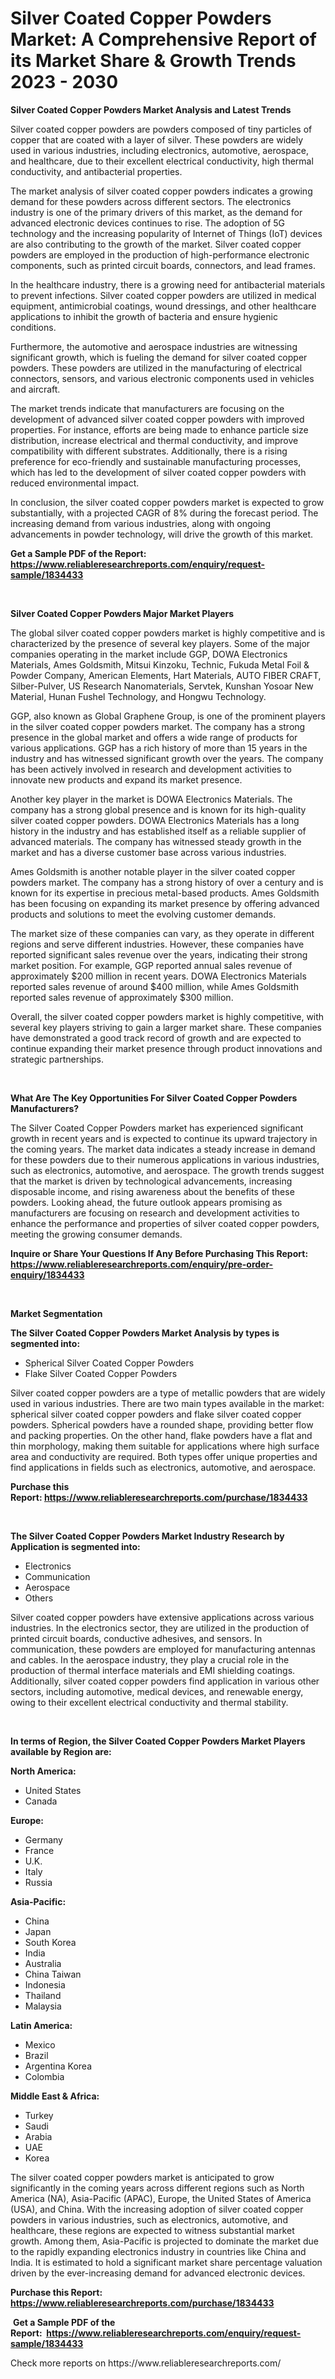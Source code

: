 <p><h1>Silver Coated Copper Powders Market: A Comprehensive Report of its Market Share & Growth Trends 2023 - 2030</h1></p><p><strong>Silver Coated Copper Powders Market Analysis and Latest Trends</strong></p>
<p><p>Silver coated copper powders are powders composed of tiny particles of copper that are coated with a layer of silver. These powders are widely used in various industries, including electronics, automotive, aerospace, and healthcare, due to their excellent electrical conductivity, high thermal conductivity, and antibacterial properties.</p><p>The market analysis of silver coated copper powders indicates a growing demand for these powders across different sectors. The electronics industry is one of the primary drivers of this market, as the demand for advanced electronic devices continues to rise. The adoption of 5G technology and the increasing popularity of Internet of Things (IoT) devices are also contributing to the growth of the market. Silver coated copper powders are employed in the production of high-performance electronic components, such as printed circuit boards, connectors, and lead frames.</p><p>In the healthcare industry, there is a growing need for antibacterial materials to prevent infections. Silver coated copper powders are utilized in medical equipment, antimicrobial coatings, wound dressings, and other healthcare applications to inhibit the growth of bacteria and ensure hygienic conditions.</p><p>Furthermore, the automotive and aerospace industries are witnessing significant growth, which is fueling the demand for silver coated copper powders. These powders are utilized in the manufacturing of electrical connectors, sensors, and various electronic components used in vehicles and aircraft.</p><p>The market trends indicate that manufacturers are focusing on the development of advanced silver coated copper powders with improved properties. For instance, efforts are being made to enhance particle size distribution, increase electrical and thermal conductivity, and improve compatibility with different substrates. Additionally, there is a rising preference for eco-friendly and sustainable manufacturing processes, which has led to the development of silver coated copper powders with reduced environmental impact.</p><p>In conclusion, the silver coated copper powders market is expected to grow substantially, with a projected CAGR of 8% during the forecast period. The increasing demand from various industries, along with ongoing advancements in powder technology, will drive the growth of this market.</p></p>
<p><strong>Get a Sample PDF of the Report:&nbsp; <a href="https://www.reliableresearchreports.com/enquiry/request-sample/1834433">https://www.reliableresearchreports.com/enquiry/request-sample/1834433</a></strong></p>
<p>&nbsp;</p>
<p><strong>Silver Coated Copper Powders Major Market Players</strong></p>
<p><p>The global silver coated copper powders market is highly competitive and is characterized by the presence of several key players. Some of the major companies operating in the market include GGP, DOWA Electronics Materials, Ames Goldsmith, Mitsui Kinzoku, Technic, Fukuda Metal Foil & Powder Company, American Elements, Hart Materials, AUTO FIBER CRAFT, Silber-Pulver, US Research Nanomaterials, Servtek, Kunshan Yosoar New Material, Hunan Fushel Technology, and Hongwu Technology.</p><p>GGP, also known as Global Graphene Group, is one of the prominent players in the silver coated copper powders market. The company has a strong presence in the global market and offers a wide range of products for various applications. GGP has a rich history of more than 15 years in the industry and has witnessed significant growth over the years. The company has been actively involved in research and development activities to innovate new products and expand its market presence.</p><p>Another key player in the market is DOWA Electronics Materials. The company has a strong global presence and is known for its high-quality silver coated copper powders. DOWA Electronics Materials has a long history in the industry and has established itself as a reliable supplier of advanced materials. The company has witnessed steady growth in the market and has a diverse customer base across various industries.</p><p>Ames Goldsmith is another notable player in the silver coated copper powders market. The company has a strong history of over a century and is known for its expertise in precious metal-based products. Ames Goldsmith has been focusing on expanding its market presence by offering advanced products and solutions to meet the evolving customer demands.</p><p>The market size of these companies can vary, as they operate in different regions and serve different industries. However, these companies have reported significant sales revenue over the years, indicating their strong market position. For example, GGP reported annual sales revenue of approximately $200 million in recent years. DOWA Electronics Materials reported sales revenue of around $400 million, while Ames Goldsmith reported sales revenue of approximately $300 million.</p><p>Overall, the silver coated copper powders market is highly competitive, with several key players striving to gain a larger market share. These companies have demonstrated a good track record of growth and are expected to continue expanding their market presence through product innovations and strategic partnerships.</p></p>
<p>&nbsp;</p>
<p><strong>What Are The Key Opportunities For Silver Coated Copper Powders Manufacturers?</strong></p>
<p><p>The Silver Coated Copper Powders market has experienced significant growth in recent years and is expected to continue its upward trajectory in the coming years. The market data indicates a steady increase in demand for these powders due to their numerous applications in various industries, such as electronics, automotive, and aerospace. The growth trends suggest that the market is driven by technological advancements, increasing disposable income, and rising awareness about the benefits of these powders. Looking ahead, the future outlook appears promising as manufacturers are focusing on research and development activities to enhance the performance and properties of silver coated copper powders, meeting the growing consumer demands.</p></p>
<p><strong>Inquire or Share Your Questions If Any Before Purchasing This Report: <a href="https://www.reliableresearchreports.com/enquiry/pre-order-enquiry/1834433">https://www.reliableresearchreports.com/enquiry/pre-order-enquiry/1834433</a></strong></p>
<p>&nbsp;</p>
<p><strong>Market Segmentation</strong></p>
<p><strong>The Silver Coated Copper Powders Market Analysis by types is segmented into:</strong></p>
<p><ul><li>Spherical Silver Coated Copper Powders</li><li>Flake Silver Coated Copper Powders</li></ul></p>
<p><p>Silver coated copper powders are a type of metallic powders that are widely used in various industries. There are two main types available in the market: spherical silver coated copper powders and flake silver coated copper powders. Spherical powders have a rounded shape, providing better flow and packing properties. On the other hand, flake powders have a flat and thin morphology, making them suitable for applications where high surface area and conductivity are required. Both types offer unique properties and find applications in fields such as electronics, automotive, and aerospace.</p></p>
<p><strong>Purchase this Report:&nbsp;<a href="https://www.reliableresearchreports.com/purchase/1834433">https://www.reliableresearchreports.com/purchase/1834433</a></strong></p>
<p>&nbsp;</p>
<p><strong>The Silver Coated Copper Powders Market Industry Research by Application is segmented into:</strong></p>
<p><ul><li>Electronics</li><li>Communication</li><li>Aerospace</li><li>Others</li></ul></p>
<p><p>Silver coated copper powders have extensive applications across various industries. In the electronics sector, they are utilized in the production of printed circuit boards, conductive adhesives, and sensors. In communication, these powders are employed for manufacturing antennas and cables. In the aerospace industry, they play a crucial role in the production of thermal interface materials and EMI shielding coatings. Additionally, silver coated copper powders find application in various other sectors, including automotive, medical devices, and renewable energy, owing to their excellent electrical conductivity and thermal stability.</p></p>
<p>&nbsp;</p>
<p><strong>In terms of Region, the Silver Coated Copper Powders Market Players available by Region are:</strong></p>
<p>
    <p> <strong> North America: </strong>
        <ul>
            <li>United States</li>
            <li>Canada</li>
        </ul>
        </p> 
    <p> <strong> Europe: </strong>
        <ul>
            <li>Germany</li>
            <li>France</li>
            <li>U.K.</li>
            <li>Italy</li>
            <li>Russia</li>
        </ul>
        </p> 
    <p> <strong> Asia-Pacific: </strong>
        <ul>
            <li>China</li>
            <li>Japan</li>
            <li>South Korea</li>
            <li>India</li>
            <li>Australia</li>
            <li>China Taiwan</li>
            <li>Indonesia</li>
            <li>Thailand</li>
            <li>Malaysia</li>
        </ul>
        </p> 
    <p> <strong> Latin America: </strong>
        <ul>
            <li>Mexico</li>
            <li>Brazil</li>
            <li>Argentina Korea</li>
            <li>Colombia</li>
        </ul>
        </p> 
    <p> <strong> Middle East & Africa: </strong>
        <ul>
            <li>Turkey</li>
            <li>Saudi</li>
            <li>Arabia</li>
            <li>UAE</li>
            <li>Korea</li>
        </ul>
    </p>
    </p>
<p><p>The silver coated copper powders market is anticipated to grow significantly in the coming years across different regions such as North America (NA), Asia-Pacific (APAC), Europe, the United States of America (USA), and China. With the increasing adoption of silver coated copper powders in various industries, such as electronics, automotive, and healthcare, these regions are expected to witness substantial market growth. Among them, Asia-Pacific is projected to dominate the market due to the rapidly expanding electronics industry in countries like China and India. It is estimated to hold a significant market share percentage valuation driven by the ever-increasing demand for advanced electronic devices.</p></p>
<p><strong>Purchase this Report: <a href="https://www.reliableresearchreports.com/purchase/1834433">https://www.reliableresearchreports.com/purchase/1834433</a></strong></p>
<p>&nbsp;<strong>Get a Sample PDF of the Report:&nbsp;&nbsp;<a href="https://www.reliableresearchreports.com/enquiry/request-sample/1834433">https://www.reliableresearchreports.com/enquiry/request-sample/1834433</a></strong></p>
<p><strong></strong></p>
<p>Check more reports on https://www.reliableresearchreports.com/</p>